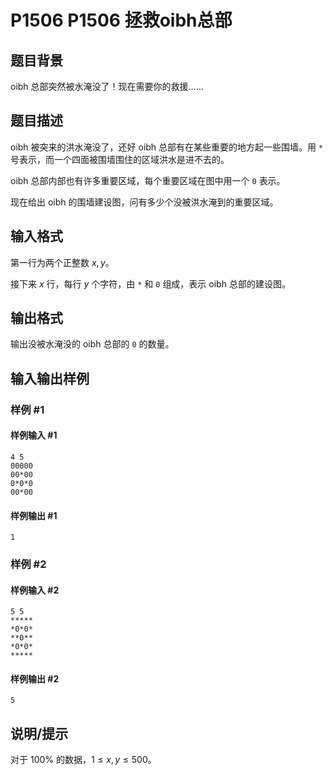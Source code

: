 # P1506 P1506 拯救oibh总部

## 题目背景

oibh 总部突然被水淹没了！现在需要你的救援……

## 题目描述

oibh 被突来的洪水淹没了，还好 oibh 总部有在某些重要的地方起一些围墙。用 `*` 号表示，而一个四面被围墙围住的区域洪水是进不去的。

oibh 总部内部也有许多重要区域，每个重要区域在图中用一个 `0` 表示。

现在给出 oibh 的围墙建设图，问有多少个没被洪水淹到的重要区域。

## 输入格式

第一行为两个正整数 $x,y$。

接下来 $x$ 行，每行 $y$ 个字符，由 `*` 和 `0` 组成，表示 oibh 总部的建设图。

## 输出格式

输出没被水淹没的 oibh 总部的 `0` 的数量。

## 输入输出样例

### 样例 #1

#### 样例输入 #1

```
4 5
00000
00*00
0*0*0
00*00
```

#### 样例输出 #1

```
1
```

### 样例 #2

#### 样例输入 #2

```
5 5
*****
*0*0*
**0**
*0*0*
*****
```

#### 样例输出 #2

```
5
```

## 说明/提示

对于 $100\%$ 的数据，$1 \le x,y \le 500$。
